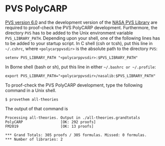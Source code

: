 PVS PolyCARP
==

[PVS version 6.0](http://pvs.csl.sri.com) and the development version
of the [NASA PVS Library](https://github.com/nasa/pvslib) are required
to proof-check the PVS PolyCARP development. Furthermore, the directory
`PVS` has to be added to the Unix environment variable
`PVS_LIBRARY_PATH`.  Depending upon your shell, one of the following lines
has to be added to your startup script.  In C shell (csh or tcsh), put this line in
`~/.cshrc`, where `<polycarppvsdir>` is the absolute path to the
directory `PVS`:

~~~
setenv PVS_LIBRARY_PATH "<polycarppvsdir>:$PVS_LIBRARY_PATH"
~~~

In Borne shell (bash or sh), put this line in either `~/.bashrc or ~/.profile`:

~~~
export PVS_LIBRARY_PATH="<polycarppvsdir>/nasalib:$PVS_LIBRARY_PATH"
~~~

To proof-check the PVS PolyCARP development, type the following command in a Unix shell.

```
$ provethem all-theories
```

The output of that command is

```
Processing all-theories. Output in ./all-theories.grandtotals
PolyCARP                 [OK: 292 proofs]
FM2019                   [OK: 13 proofs]

*** Grand Totals: 305 proofs / 305 formulas. Missed: 0 formulas.
*** Number of libraries: 2
```
